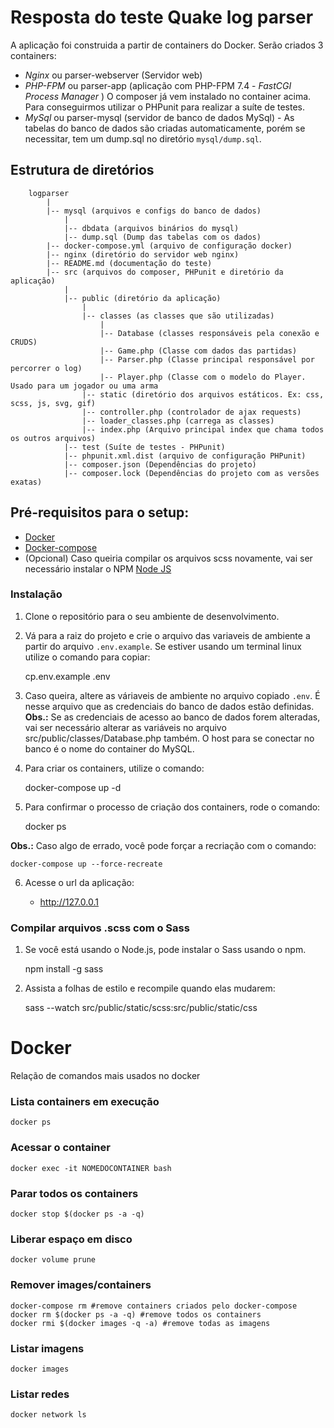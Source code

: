 # Resposta do teste Quake log parser
A aplicação foi construida a partir de containers do Docker. Serão criados 3 containers:

* *Nginx* ou parser-webserver (Servidor web)
* *PHP-FPM* ou parser-app (aplicação com PHP-FPM 7.4 - *FastCGI Process Manager* )
	O composer já vem instalado no container acima. Para conseguirmos utilizar o PHPunit para realizar a suíte de testes.
* *MySql* ou parser-mysql (servidor de banco de dados MySql) - As tabelas do banco de dados são criadas automaticamente, porém se necessitar, tem um dump.sql no diretório `mysql/dump.sql`.


## Estrutura de diretórios
		logparser
			|
			|-- mysql (arquivos e configs do banco de dados)
				|
				|-- dbdata (arquivos binários do mysql)
				|-- dump.sql (Dump das tabelas com os dados)
			|-- docker-compose.yml (arquivo de configuração docker)
			|-- nginx (diretório do servidor web nginx)
			|-- README.md (documentação do teste)			
			|-- src (arquivos do composer, PHPunit e diretório da aplicação)
				|
				|-- public (diretório da aplicação)
					|
					|-- classes (as classes que são utilizadas)
						|
						|-- Database (classes responsáveis pela conexão e CRUDS)
						|-- Game.php (Classe com dados das partidas)
						|-- Parser.php (Classe principal responsável por percorrer o log)
						|-- Player.php (Classe com o modelo do Player. Usado para um jogador ou uma arma
					|-- static (diretório dos arquivos estáticos. Ex: css, scss, js, svg, gif)
					|-- controller.php (controlador de ajax requests)
					|-- loader_classes.php (carrega as classes)
					|-- index.php (Arquivo principal index que chama todos os outros arquivos)
				|-- test (Suíte de testes - PHPunit)
				|-- phpunit.xml.dist (arquivo de configuração PHPunit)
				|-- composer.json (Dependências do projeto)
				|-- composer.lock (Dependências do projeto com as versões exatas)
					


## Pré-requisitos para o setup:
* [Docker](https://www.docker.com/products/docker-desktop)
* [Docker-compose](https://docs.docker.com/compose/install/)
* (Opcional) Caso queiria compilar os arquivos scss novamente, vai ser necessário instalar o NPM [Node JS](https://nodejs.org/)


### Instalação
1. Clone o repositório para o seu ambiente de desenvolvimento.

2. Vá para a raiz do projeto e crie o arquivo das variaveis de ambiente a partir do arquivo `.env.example`. Se estiver usando um terminal linux utilize o comando para copiar:

    cp.env.example .env

3. Caso queira, altere as váriaveis de ambiente no arquivo copiado `.env`. É nesse arquivo que as credenciais do banco de dados estão definidas.
**Obs.:** Se as credenciais de acesso ao banco de dados forem alteradas, vai ser necessário alterar as variáveis no arquivo src/public/classes/Database.php também. O host para se conectar no banco é o nome do container do MySQL.

4. Para criar os containers, utilize o comando:

    docker-compose up -d

5. Para confirmar o processo de criação dos containers, rode o comando:

    docker ps

**Obs.:** Caso algo de errado, você pode forçar a recriação com o comando:
	
    docker-compose up --force-recreate

6. Acesse o url da aplicação: 

	* http://127.0.0.1

### Compilar arquivos .scss com o Sass
1. Se você está usando o Node.js, pode instalar o Sass usando o npm.

    npm install -g sass

2. Assista a folhas de estilo e recompile quando elas mudarem:

    sass --watch src/public/static/scss:src/public/static/css


# Docker
Relação de comandos mais usados no docker

### Lista containers em execução
    docker ps

### Acessar o container
    docker exec -it NOMEDOCONTAINER bash

### Parar todos os containers
    docker stop $(docker ps -a -q)

### Liberar espaço em disco 
    docker volume prune

### Remover images/containers
    docker-compose rm #remove containers criados pelo docker-compose
    docker rm $(docker ps -a -q) #remove todos os containers
    docker rmi $(docker images -q -a) #remove todas as imagens

### Listar imagens
    docker images

### Listar redes
    docker network ls